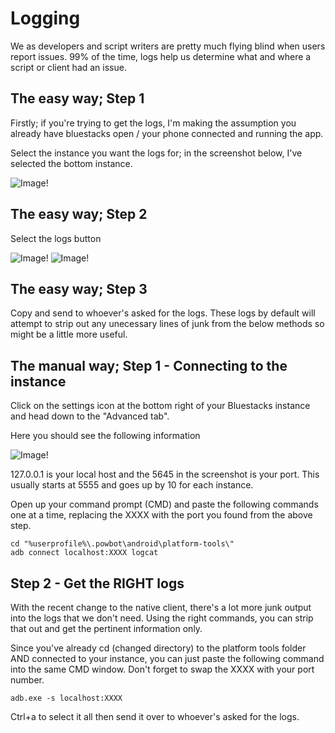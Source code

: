 # Logging

We as developers and script writers are pretty much flying blind when users report issues. 99% of the time, logs help us determine what and where a script or client had an issue.

## The easy way; Step 1

Firstly; if you're trying to get the logs, I'm making the assumption you already have bluestacks open / your phone connected and running the app.

Select the instance you want the logs for; in the screenshot below, I've selected the bottom instance.

![Image!](https://i.imgur.com/AjMYNKq.jpg)

## The easy way; Step 2

Select the logs button

![Image!](https://i.imgur.com/s8zl52T.jpg)
![Image!](https://i.imgur.com/pjXwiZM.jpg)

## The easy way; Step 3

Copy and send to whoever's asked for the logs. These logs by default will attempt to strip out any unecessary lines of junk from the below methods so might be a little more useful.

## The manual way; Step 1 - Connecting to the instance

Click on the settings icon at the bottom right of your Bluestacks instance and head down to the "Advanced tab".

Here you should see the following information

![Image!](https://i.imgur.com/fU7i672.jpg)

127.0.0.1 is your local host and the 5645 in the screenshot is your port. This usually starts at 5555 and goes up by 10 for each instance.

Open up your command prompt (CMD) and paste the following commands one at a time, replacing the XXXX with the port you found from the above step.

```
cd "%userprofile%\.powbot\android\platform-tools\"
adb connect localhost:XXXX logcat
```

## Step 2 - Get the RIGHT logs

With the recent change to the native client, there's a lot more junk output into the logs that we don't need. 
Using the right commands, you can strip that out and get the pertinent information only.

Since you've already cd (changed directory) to the platform tools folder AND connected to your instance, you can just paste the following command into the same CMD window. Don't forget to swap the XXXX with your port number.

```
adb.exe -s localhost:XXXX
```

Ctrl+a to select it all then send it over to whoever's asked for the logs.
